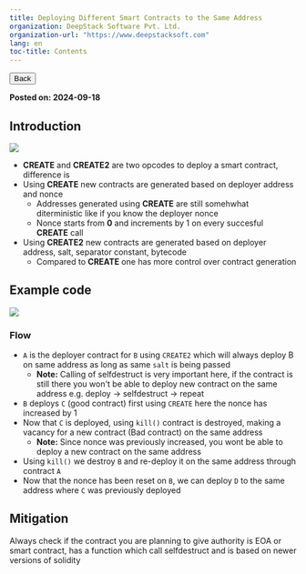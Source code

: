 ```yaml
---
title: Deploying Different Smart Contracts to the Same Address
organization: DeepStack Software Pvt. Ltd.
organization-url: "https://www.deepstacksoft.com"
lang: en
toc-title: Contents
---
```


<nav>
  <a href="index.html"><button>Back</button></a>
</nav>

**Posted on: 2024-09-18**

## Introduction

[![](https://portal.wireit.in/uploads/images/gallery/2024-10/scaled-1680-/inbSVwdYqYLiAtor-image-1727789740275.png)](https://portal.wireit.in/uploads/images/gallery/2024-10/inbSVwdYqYLiAtor-image-1727789740275.png)

- **CREATE** and **CREATE2** are two opcodes to deploy a smart contract, difference is
- Using **CREATE** new contracts are generated based on deployer address and nonce
  - Addresses generated using **CREATE** are still somehwhat diterministic like if you know the deployer nonce
  - Nonce starts from **0** and increments by 1 on every succesful **CREATE** call
- Using **CREATE2** new contracts are generated based on deployer address, salt, separator constant, bytecode
  - Compared to **CREATE** one has more control over contract generation

## Example code

![](blogs/codeblocks/codeblock-3.png)

### Flow

- `A` is the deployer contract for `B` using `CREATE2` which will always deploy B on same address as long as same `salt` is being passed
  - **Note:** Calling of selfdestruct is very important here, if the contract is still there you won't be able to deploy new contract on the same address e.g. deploy -> selfdestruct -> repeat
- `B` deploys `C` (good contract) first using `CREATE` here the nonce has increased by 1
- Now that `C` is deployed, using `kill()` contract is destroyed, making a vacancy for a new contract (Bad contract) on the same address
  - **Note:** Since nonce was previously increased, you wont be able to deploy a new contract on the same address
- Using `kill()` we destroy `B` and re-deploy it on the same address through contract `A`
- Now that the nonce has been reset on `B`, we can deploy `D` to the same address where `C` was previously deployed

## Mitigation

Always check if the contract you are planning to give authority is EOA or smart contract, has a function which call selfdestruct and is based on newer versions of solidity
